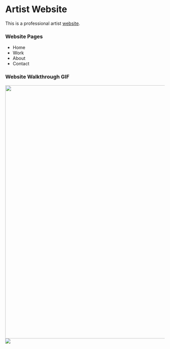 # Artist Website

This is a professional artist [website](https://joeythomasart.com/). 


### Website Pages
- Home
- Work
- About
- Contact

### Website Walkthrough GIF

<img src="https://i.imgur.com/78CieHz.gif" width=800><br>
<img src="https://i.imgur.com/xOcIu0r.gif" ><br>

